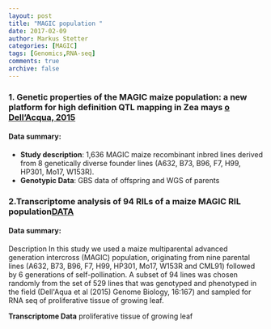 ```yaml
---
layout: post
title: "MAGIC population "
date: 2017-02-09
author: Markus Stetter
categories: [MAGIC]  
tags: [Genomics,RNA-seq]  
comments: true  
archive: false
---
```




### 1. Genetic properties of the MAGIC maize population: a new platform for high definition QTL mapping in Zea mays [o Dell’Acqua, 2015](http://genomebiology.biomedcentral.com/articles/10.1186/s13059-015-0716-z)

#### Data summary:  
- **Study description**: 1,636 MAGIC maize recombinant inbred lines derived from 8 genetically diverse founder lines (A632, B73, B96, F7, H99, HP301, Mo17, W153R).
- **Genotypic Data**: GBS data of offspring and WGS of parents


### 2.Transcriptome analysis of 94 RILs of a maize MAGIC RIL population[DATA](http://www.ebi.ac.uk/ena/data/view/PRJEB11400)

#### Data summary:
Description
In this study we used a maize multiparental advanced generation intercross (MAGIC) population, originating from nine parental lines (A632, B73, B96, F7, H99, HP301, Mo17, W153R and CML91) followed by 6 generations of self-pollination. A subset of 94 lines was chosen randomly from the set of 529 lines that was genotyped and phenotyped in the field (Dell'Aqua et al (2015) Genome Biology, 16:167) and sampled for RNA seq of proliferative tissue of growing leaf.

**Transcriptome Data** proliferative tissue of growing leaf